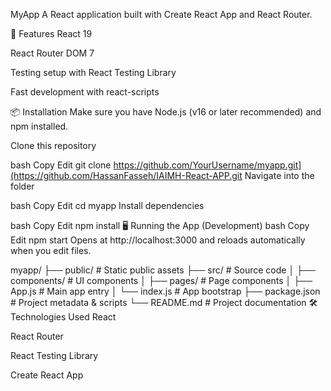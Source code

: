 MyApp
A React application built with Create React App and React Router.

🚀 Features
React 19

React Router DOM 7

Testing setup with React Testing Library

Fast development with react-scripts

📦 Installation
Make sure you have Node.js (v16 or later recommended) and npm installed.

Clone this repository

bash
Copy
Edit
git clone https://github.com/YourUsername/myapp.git](https://github.com/HassanFasseh/IAIMH-React-APP.git
Navigate into the folder

bash
Copy
Edit
cd myapp
Install dependencies

bash
Copy
Edit
npm install
🖥️ Running the App (Development)
bash
Copy
Edit
npm start
Opens at http://localhost:3000 and reloads automatically when you edit files.



myapp/
├── public/             # Static public assets
├── src/                # Source code
│   ├── components/     # UI components
│   ├── pages/          # Page components
│   ├── App.js          # Main app entry
│   └── index.js        # App bootstrap
├── package.json        # Project metadata & scripts
└── README.md           # Project documentation
🛠️ Technologies Used
React

React Router

React Testing Library

Create React App
